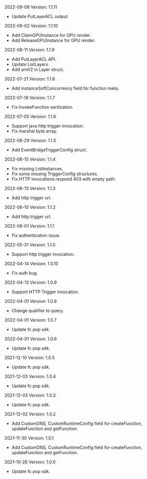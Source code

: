 2022-09-06 Version: 1.1.11
- Update PutLayerACL output.

2022-09-02 Version: 1.1.10
- Add ClaimGPUInstance for GPU render.
- Add ReleaseGPUInstance for GPU render.

2022-08-11 Version: 1.1.9
- Add PutLayerACL API.
- Update ListLayers.
- Add arnV2 in Layer struct.

2022-07-21 Version: 1.1.8
- Add instanceSoftConcurrency field for function meta.

2022-07-18 Version: 1.1.7
- Fix InvokeFunction serilization.

2022-07-05 Version: 1.1.6
- Support java http trigger invocation.
- Fix marshal byte array.

2022-06-29 Version: 1.1.5
- Add EventBridgeTriggerConfig struct.

2022-06-15 Version: 1.1.4
- Fix missing ListInstances.
- Fix some missing TriggerConfig structures.
- Fix HTTP invocations respond 403 with empty path.

2022-06-13 Version: 1.1.3
- Add http trigger url.

2022-06-10 Version: 1.1.2
- Add http trigger url.

2022-06-01 Version: 1.1.1
- Fix authentication issue.

2022-05-31 Version: 1.1.0
- Support http trigger invocation.

2022-04-14 Version: 1.0.10
- Fix auth bug.

2022-04-13 Version: 1.0.9
- Support HTTP Trigger invocation.

2022-04-01 Version: 1.0.8
- Change qualifier to query.

2022-04-01 Version: 1.0.7
- Update fc pop sdk.

2022-04-01 Version: 1.0.6
- Update fc pop sdk.

2021-12-10 Version: 1.0.5
- Update fc pop sdk.

2021-12-03 Version: 1.0.4
- Update fc pop sdk.

2021-12-03 Version: 1.0.3
- Update fc pop sdk.

2021-12-02 Version: 1.0.2
- Add CustomDNS, CustomRuntimeConfig field for createFunction, updateFunction and getFunction.

2021-11-30 Version: 1.0.1
- Add CustomDNS, CustomRuntimeConfig field for createFunction, updateFunction and getFunction.

2021-10-26 Version: 1.0.0
- Update fc pop sdk.

